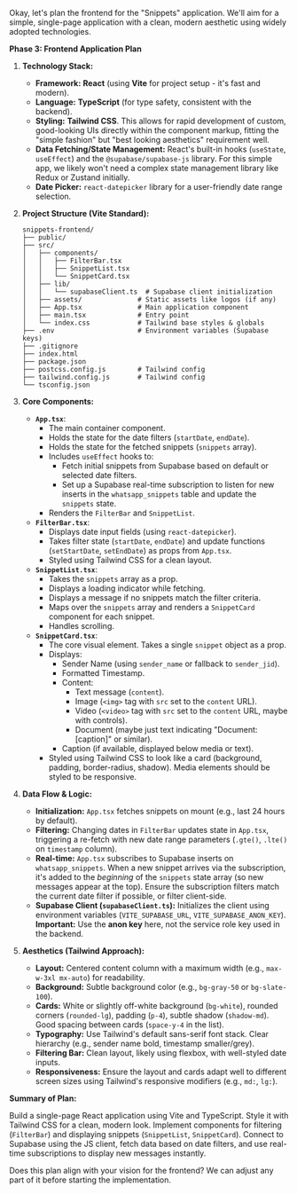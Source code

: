 Okay, let's plan the frontend for the "Snippets" application. We'll aim for a simple, single-page application with a clean, modern aesthetic using widely adopted technologies.

**Phase 3: Frontend Application Plan**

1.  **Technology Stack:**
    *   **Framework:** **React** (using **Vite** for project setup - it's fast and modern).
    *   **Language:** **TypeScript** (for type safety, consistent with the backend).
    *   **Styling:** **Tailwind CSS**. This allows for rapid development of custom, good-looking UIs directly within the component markup, fitting the "simple fashion" but "best looking aesthetics" requirement well.
    *   **Data Fetching/State Management:** React's built-in hooks (`useState`, `useEffect`) and the `@supabase/supabase-js` library. For this simple app, we likely won't need a complex state management library like Redux or Zustand initially.
    *   **Date Picker:** `react-datepicker` library for a user-friendly date range selection.

2.  **Project Structure (Vite Standard):**
    ```
    snippets-frontend/
    ├── public/
    ├── src/
    │   ├── components/
    │   │   ├── FilterBar.tsx
    │   │   ├── SnippetList.tsx
    │   │   └── SnippetCard.tsx
    │   ├── lib/
    │   │   └── supabaseClient.ts  # Supabase client initialization
    │   ├── assets/              # Static assets like logos (if any)
    │   ├── App.tsx              # Main application component
    │   ├── main.tsx             # Entry point
    │   └── index.css            # Tailwind base styles & globals
    ├── .env                     # Environment variables (Supabase keys)
    ├── .gitignore
    ├── index.html
    ├── package.json
    ├── postcss.config.js        # Tailwind config
    ├── tailwind.config.js       # Tailwind config
    └── tsconfig.json
    ```

3.  **Core Components:**
    *   **`App.tsx`**:
        *   The main container component.
        *   Holds the state for the date filters (`startDate`, `endDate`).
        *   Holds the state for the fetched snippets (`snippets` array).
        *   Includes `useEffect` hooks to:
            *   Fetch initial snippets from Supabase based on default or selected date filters.
            *   Set up a Supabase real-time subscription to listen for new inserts in the `whatsapp_snippets` table and update the `snippets` state.
        *   Renders the `FilterBar` and `SnippetList`.
    *   **`FilterBar.tsx`**:
        *   Displays date input fields (using `react-datepicker`).
        *   Takes filter state (`startDate`, `endDate`) and update functions (`setStartDate`, `setEndDate`) as props from `App.tsx`.
        *   Styled using Tailwind CSS for a clean layout.
    *   **`SnippetList.tsx`**:
        *   Takes the `snippets` array as a prop.
        *   Displays a loading indicator while fetching.
        *   Displays a message if no snippets match the filter criteria.
        *   Maps over the `snippets` array and renders a `SnippetCard` component for each snippet.
        *   Handles scrolling.
    *   **`SnippetCard.tsx`**:
        *   The core visual element. Takes a single `snippet` object as a prop.
        *   Displays:
            *   Sender Name (using `sender_name` or fallback to `sender_jid`).
            *   Formatted Timestamp.
            *   Content:
                *   Text message (`content`).
                *   Image (`<img>` tag with `src` set to the `content` URL).
                *   Video (`<video>` tag with `src` set to the `content` URL, maybe with controls).
                *   Document (maybe just text indicating "Document: [caption]" or similar).
            *   Caption (if available, displayed below media or text).
        *   Styled using Tailwind CSS to look like a card (background, padding, border-radius, shadow). Media elements should be styled to be responsive.

4.  **Data Flow & Logic:**
    *   **Initialization:** `App.tsx` fetches snippets on mount (e.g., last 24 hours by default).
    *   **Filtering:** Changing dates in `FilterBar` updates state in `App.tsx`, triggering a re-fetch with new date range parameters (`.gte()`, `.lte()` on `timestamp` column).
    *   **Real-time:** `App.tsx` subscribes to Supabase inserts on `whatsapp_snippets`. When a new snippet arrives via the subscription, it's added to the *beginning* of the `snippets` state array (so new messages appear at the top). Ensure the subscription filters match the current date filter if possible, or filter client-side.
    *   **Supabase Client (`supabaseClient.ts`):** Initializes the client using environment variables (`VITE_SUPABASE_URL`, `VITE_SUPABASE_ANON_KEY`). **Important:** Use the **anon key** here, not the service role key used in the backend.

5.  **Aesthetics (Tailwind Approach):**
    *   **Layout:** Centered content column with a maximum width (e.g., `max-w-3xl mx-auto`) for readability.
    *   **Background:** Subtle background color (e.g., `bg-gray-50` or `bg-slate-100`).
    *   **Cards:** White or slightly off-white background (`bg-white`), rounded corners (`rounded-lg`), padding (`p-4`), subtle shadow (`shadow-md`). Good spacing between cards (`space-y-4` in the list).
    *   **Typography:** Use Tailwind's default sans-serif font stack. Clear hierarchy (e.g., sender name bold, timestamp smaller/grey).
    *   **Filtering Bar:** Clean layout, likely using flexbox, with well-styled date inputs.
    *   **Responsiveness:** Ensure the layout and cards adapt well to different screen sizes using Tailwind's responsive modifiers (e.g., `md:`, `lg:`).

**Summary of Plan:**

Build a single-page React application using Vite and TypeScript. Style it with Tailwind CSS for a clean, modern look. Implement components for filtering (`FilterBar`) and displaying snippets (`SnippetList`, `SnippetCard`). Connect to Supabase using the JS client, fetch data based on date filters, and use real-time subscriptions to display new messages instantly.

Does this plan align with your vision for the frontend? We can adjust any part of it before starting the implementation.
